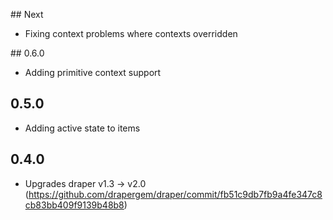 ## Next
- Fixing context problems where contexts overridden

## 0.6.0
- Adding primitive context support

## 0.5.0
- Adding active state to items

## 0.4.0
- Upgrades draper v1.3 -> v2.0
 (https://github.com/drapergem/draper/commit/fb51c9db7fb9a4fe347c8cb83bb409f9139b48b8)
  
